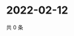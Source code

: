 # 2022-02-12

共 0 条

<!-- BEGIN WEIBO -->
<!-- 最后更新时间 Sat Feb 12 2022 13:09:54 GMT+0800 (China Standard Time) -->

<!-- END WEIBO -->
